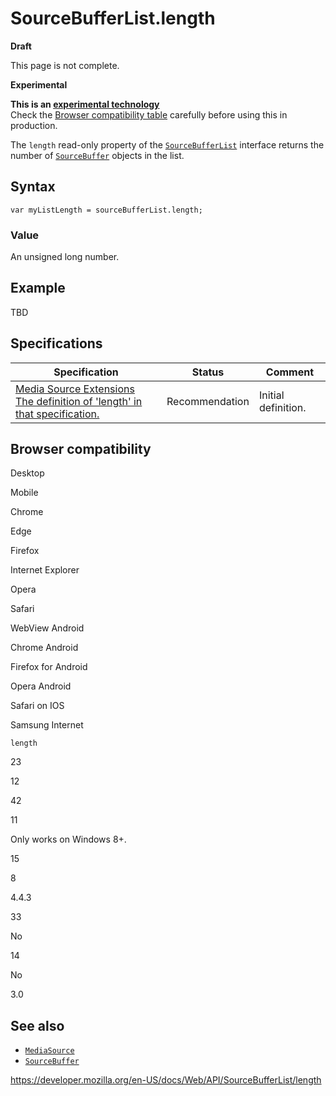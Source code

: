 SourceBufferList.length
=======================

**Draft**

This page is not complete.

**Experimental**

**This is an [experimental technology](https://developer.mozilla.org/en-US/docs/MDN/Guidelines/Conventions_definitions#experimental)**  
Check the [Browser compatibility table](#browser_compatibility) carefully before using this in production.

The `length` read-only property of the [`SourceBufferList`](../sourcebufferlist) interface returns the number of [`SourceBuffer`](../sourcebuffer) objects in the list.

Syntax
------

    var myListLength = sourceBufferList.length;

### Value

An unsigned long number.

Example
-------

TBD

Specifications
--------------

<table><thead><tr class="header"><th>Specification</th><th>Status</th><th>Comment</th></tr></thead><tbody><tr class="odd"><td><a href="https://w3c.github.io/media-source/#idl-def-sourcebufferlist-length">Media Source Extensions<br />
<span class="small">The definition of 'length' in that specification.</span></a></td><td><span class="spec-rec">Recommendation</span></td><td>Initial definition.</td></tr></tbody></table>

Browser compatibility
---------------------

Desktop

Mobile

Chrome

Edge

Firefox

Internet Explorer

Opera

Safari

WebView Android

Chrome Android

Firefox for Android

Opera Android

Safari on IOS

Samsung Internet

`length`

23

12

42

11

Only works on Windows 8+.

15

8

4.4.3

33

No

14

No

3.0

See also
--------

-   [`MediaSource`](../mediasource)
-   [`SourceBuffer`](../sourcebuffer)

<a href="https://developer.mozilla.org/en-US/docs/Web/API/SourceBufferList/length" class="_attribution-link">https://developer.mozilla.org/en-US/docs/Web/API/SourceBufferList/length</a>
